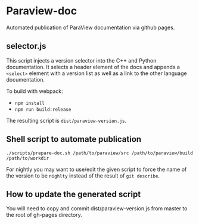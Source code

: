 # Paraview-doc

Automated publication of ParaView documentation via github pages.

## selector.js

This script injects a version selector into the C++ and Python documentation. It selects a header element of the docs and appends a `<select>` element with a version list as well as a link to the other language documentation.

To build with webpack:
* `npm install`
* `npm run build:release`

The resulting script is `dist/paraview-version.js`.

## Shell script to automate publication

```
./scripts/prepare-doc.sh /path/to/paraview/src /path/to/paraview/build /path/to/workdir
```

For nightly you may want to use/edit the given script to force the name of the version to be `nighlty` instead of the result of `git describe`.

## How to update the generated script

You will need to copy and commit dist/paraview-version.js from master to the root of gh-pages directory.